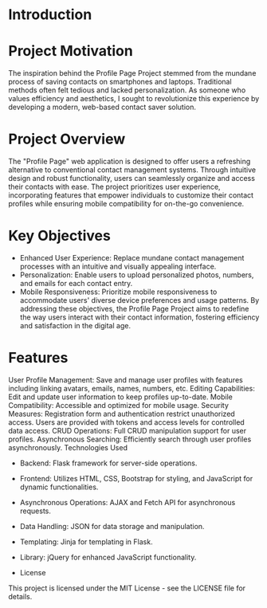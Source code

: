# Introduction

# Project Motivation
The inspiration behind the Profile Page Project stemmed from the mundane process of saving contacts on smartphones and laptops. Traditional methods often felt tedious and lacked personalization. As someone who values efficiency and aesthetics, I sought to revolutionize this experience by developing a modern, web-based contact saver solution.

# Project Overview
The "Profile Page" web application is designed to offer users a refreshing alternative to conventional contact management systems. Through intuitive design and robust functionality, users can seamlessly organize and access their contacts with ease. The project prioritizes user experience, incorporating features that empower individuals to customize their contact profiles while ensuring mobile compatibility for on-the-go convenience.

# Key Objectives
* Enhanced User Experience: Replace mundane contact management processes with an intuitive and visually appealing interface.
* Personalization: Enable users to upload personalized photos, numbers, and emails for each contact entry.
* Mobile Responsiveness: Prioritize mobile responsiveness to accommodate users' diverse device preferences and usage patterns.
By addressing these objectives, the Profile Page Project aims to redefine the way users interact with their contact information, fostering efficiency and satisfaction in the digital age.

# Features

User Profile Management: Save and manage user profiles with features including linking avatars, emails, names, numbers, etc.
Editing Capabilities: Edit and update user information to keep profiles up-to-date.
Mobile Compatibility: Accessible and optimized for mobile usage.
Security Measures: Registration form and authentication restrict unauthorized access. Users are provided with tokens and access levels for controlled data access.
CRUD Operations: Full CRUD manipulation support for user profiles.
Asynchronous Searching: Efficiently search through user profiles asynchronously.
Technologies Used

* Backend: Flask framework for server-side operations.
* Frontend: Utilizes HTML, CSS, Bootstrap for styling, and JavaScript for dynamic functionalities.
* Asynchronous Operations: AJAX and Fetch API for asynchronous requests.
* Data Handling: JSON for data storage and manipulation.
* Templating: Jinja for templating in Flask.
* Library: jQuery for enhanced JavaScript functionality.

* License

This project is licensed under the MIT License - see the LICENSE file for details.

